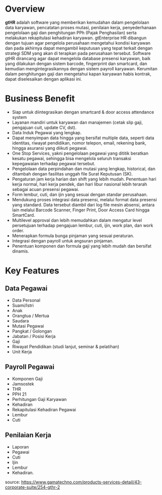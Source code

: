 # Overview

**gtHR** adalah software yang memberikan kemudahan dalam pengelolaan data karyawan, pencatatan proses mutasi, penilaian kerja, penyederhanaan pengelolaan gaji dan penghitungan PPh (Pajak Penghasilan) serta melakukan rekapitulasi kehadiran karyawan. gtEnterprise HR dibangun dengan tujuan agar pengelola perusahaan mengetahui kondisi karyawan dan pada akhirnya dapat mengambil keputusan yang tepat terkait dengan strategi SDM yang akan di terapkan pada perusahaan tersebut.
Software gtHR dirancang agar dapat mengelola database presensi karyawan, baik yang dilakukan dengan sistem barcode, fingerprint dan smartcard, dan kemudian mengintegrasikannya dengan sistem payroll karyawan. Kerumitan dalam penghitungan gaji dan mengetahui kapan karyawan habis kontrak, dapat diselesaikan dengan aplikasi ini.

# Business Benefit

- Siap untuk diintegrasikan dengan smartcard & door access attendance system
- Layanan mandiri untuk karyawan dan manajemen (cetak slip gaji, pengajuan cuit, update CV, dst).
- Data Induk Pegawai yang lengkap.
- Dapat menyimpan data hingga yang bersifat multiple data, seperti data identitas, riwayat pendidikan, nomor telepon, email, rekening bank, hingga asuransi yang diikuti pegawai.
- One Stop Services, yakni pengelolaan pegawai yang dititik beratkan kesatu pegawai, sehingga bisa mengelola seluruh transaksi kepegawaian terhadap pegawai tersebut.
- Pengelolaan data perpindahan dan mutasi yang lengkap, historical, dan ditambah dengan fasilitas unggah file Surat Keputusan (SK).
- Pengaturan jam kerja harian dan shift yang lebih mudah. Penentuan hari kerja normal, hari kerja pendek, dan hari libur nasional lebih terarah sebagai acuan presensi pegawai.
- Form lembur, cuti, dan ijin yang sesuai dengan standar perusahaan.
- Mendukung proses integrasi data presensi, melalui format data presensi yang standard. Data tersebut diambil dari log file mesin absensi, antara lain melalui Barcode Scanner, Finger Print, Door Access Card hingga SmartCard.
- Multilevel approval dan lebih memudahkan dalam mengatur level persetujuan terhadap pengajuan lembur, cuti, ijin, work plan, dan work order.
- Menerapkan formula bunga pinjaman yang sesuai peraturan.
- Integrasi dengan payroll untuk angsuran pinjaman.
- Penentuan komponen dan formula gaji yang lebih mudah dan bersifat dinamis.

# Key Features

## Data Pegawai

 - Data Personal
- Suami/Istri
- Anak
- Orangtua / Mertua
- Saudara
- Mutasi Pegawai
- Pangkat / Golongan
- Jabatan / Posisi Kerja
- Gaji
- Riwayat Pendidikan (studi lanjut, seminar & pelatihan)
- Unit Kerja

## Payroll Pegawai

- Komponen Gaji
- Jamsostek
- THR
- PPH 21
- Perhitungan Gaji Karyawan
- Kehadiran
- Rekapitulasi Kehadiran Pegawai
- Lembur
- Cuti

## Penilaian Kerja

- Laporan
- Pegawai
- Cuti
- Ijin
- Lembur
- Kehadiran.

source: https://www.gamatechno.com/products-services-detail/43-corporate-suite/254-gthr-2